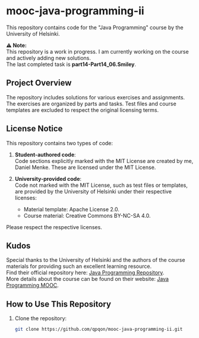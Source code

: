 # mooc-java-programming-ii

This repository contains code for the  "Java Programming" course by the University of Helsinki.

**⚠️ Note:**  
This repository is a work in progress. I am currently working on the course and actively adding new solutions.  
The last completed task is **part14-Part14_06.Smiley**.

## Project Overview

The repository includes solutions for various exercises and assignments. The exercises are organized by parts and tasks.
Test files and course templates are excluded to respect the original licensing terms.

## License Notice

This repository contains two types of code:

1. **Student-authored code**:  
   Code sections explicitly marked with the MIT License are created by me, Daniel Menke. These are licensed under the MIT License.

2. **University-provided code**:  
   Code not marked with the MIT License, such as test files or templates, are provided by the University of Helsinki under their respective licenses:
   - Material template: Apache License 2.0.
   - Course material: Creative Commons BY-NC-SA 4.0.

Please respect the respective licenses.

## Kudos

Special thanks to the University of Helsinki and the authors of the course materials for providing such an excellent learning resource.  
Find their official repository here: [Java Programming Repository](https://github.com/rage/java-programming).  
More details about the course can be found on their website: [Java Programming MOOC](https://java-programming.mooc.fi/).

## How to Use This Repository

1. Clone the repository:
   ```bash
   git clone https://github.com/qpqon/mooc-java-programming-ii.git
